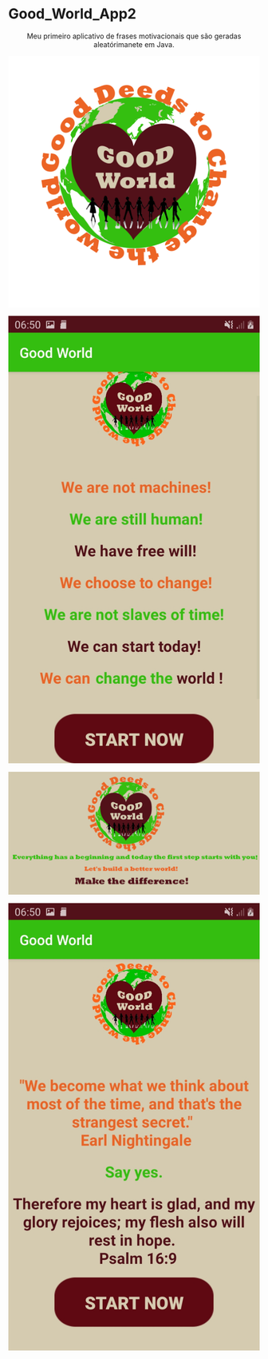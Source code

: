 # Good_World_App2

<p align="center">
Meu primeiro aplicativo de frases motivacionais que são geradas aleatórimanete em Java.



![inicaial](https://github.com/marquesLeomar/Good_World_App2/blob/master/bom%20Mundo.png)


![inicaial](https://github.com/marquesLeomar/Good_World_App2/blob/master/Screenshot_20200725-065053_Good%20World.jpg)



![inicaial](https://github.com/marquesLeomar/Good_World_App2/blob/master/GWG.png)



![inicaial](https://github.com/marquesLeomar/Good_World_App2/blob/master/Screenshot_20200725-065044_Good%20World.jpg) 


</p>

